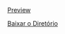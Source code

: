 [Preview](https://pedroaloonso.github.io/Digital-College-FullStack/Aula15/index.html)

[Baixar o Diretório](https://download-directory.github.io?url=https://github.com/PedroAloonso/Digital-College-FullStack/tree/main/Aula22)
